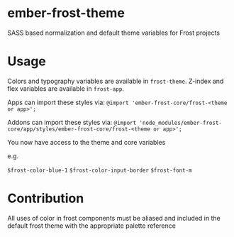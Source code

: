 # ember-frost-theme

SASS based normalization and default theme variables for Frost projects

# Usage

Colors and typography variables are available in `frost-theme`.
Z-index and flex variables are available in `frost-app`.

Apps can import these styles via: `@import 'ember-frost-core/frost-<theme or app>';`

Addons can import these styles via:
`@import 'node_modules/ember-frost-core/app/styles/ember-frost-core/frost-<theme or app>';`

You now have access to the theme and core variables

e.g.

`$frost-color-blue-1`
`$frost-color-input-border`
`$frost-font-m`

# Contribution

All uses of color in frost components must be aliased and included in the default frost theme with the
appropriate palette reference
